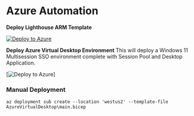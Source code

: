 # Azure Automation

**Deploy Lighthouse ARM Template**

[![Deploy to Azure](https://aka.ms/deploytoazurebutton)](https://portal.azure.com/#create/Microsoft.Template/uri/https%3A%2F%2Fraw.githubusercontent.com%2Fredanthrax%2Fazure-automation%2Fmaster%2FLighthouse%2FDeployArmTemplate.json)

**Deploy Azure Virtual Desktop Environment**
This will deploy a Windows 11 Multisession SSO environment complete with Session Pool and Desktop Application.

[![Deploy to Azure]()]

### Manual Deployment

```
az deployment sub create --location 'westus2' --template-file AzureVirtualDesktop\main.bicep
```